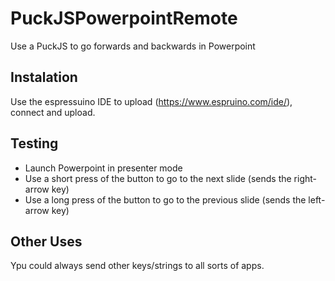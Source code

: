 # PuckJSPowerpointRemote
Use a PuckJS to go forwards and backwards in Powerpoint

## Instalation
Use the espressuino IDE to upload (https://www.espruino.com/ide/), connect and upload.

## Testing
* Launch Powerpoint in presenter mode
* Use a short press of the button to go to the next slide (sends the right-arrow key)
* Use a long press of the button to go to the previous slide (sends the left-arrow key)

## Other Uses
Ypu could always send other keys/strings to all sorts of apps.

